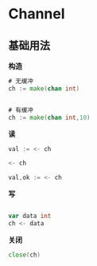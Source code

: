 # Channel

## 基础用法

**构造**
```go
# 无缓冲
ch := make(chan int)


# 有缓冲
ch := make(chan int,10)
```

**读**
```go
val := <- ch

<- ch

val,ok := <- ch
```

**写**
```go

var data int
ch <- data
```

**关闭**
```go
close(ch)
```